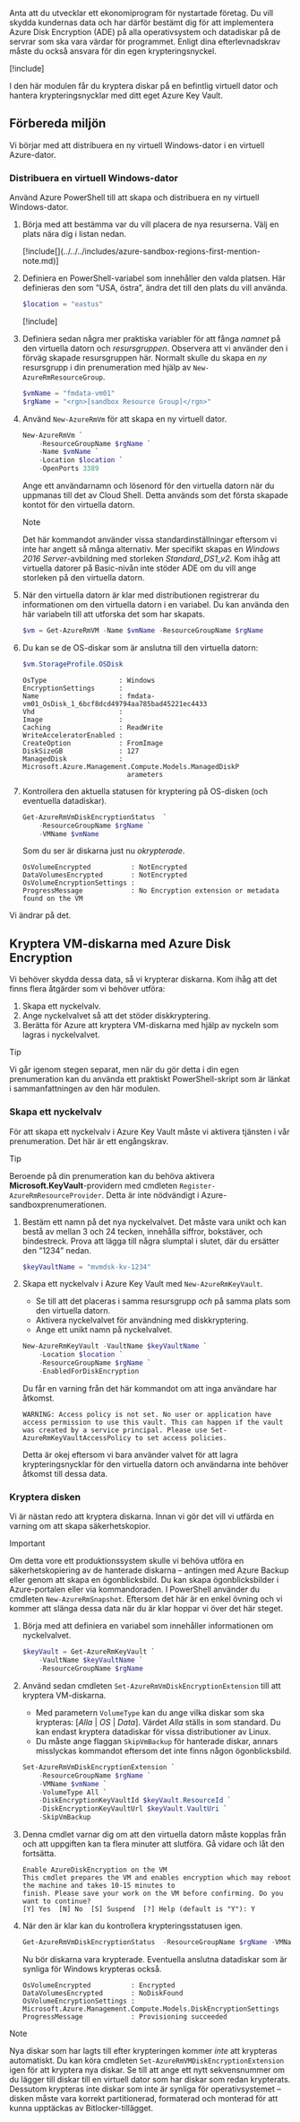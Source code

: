 Anta att du utvecklar ett ekonomiprogram för nystartade företag. Du vill skydda kundernas data och har därför bestämt dig för att implementera Azure Disk Encryption (ADE) på alla operativsystem och datadiskar på de servrar som ska vara värdar för programmet. Enligt dina efterlevnadskrav måste du också ansvara för din egen krypteringsnyckel.

<!-- Activate the sandbox -->
[!include[](../../../includes/azure-sandbox-activate.md)]

I den här modulen får du kryptera diskar på en befintlig virtuell dator och hantera krypteringsnycklar med ditt eget Azure Key Vault.

## <a name="prepare-the-environment"></a>Förbereda miljön

Vi börjar med att distribuera en ny virtuell Windows-dator i en virtuell Azure-dator.

### <a name="deploy-windows-vm"></a>Distribuera en virtuell Windows-dator

Använd Azure PowerShell till att skapa och distribuera en ny virtuell Windows-dator.

1. Börja med att bestämma var du vill placera de nya resurserna. Välj en plats nära dig i listan nedan.

    <!-- Resource selection --> [!include[](../../../includes/azure-sandbox-regions-first-mention-note.md)]
    

1. Definiera en PowerShell-variabel som innehåller den valda platsen. Här definieras den som ”USA, östra”, ändra det till den plats du vill använda.

    ```powershell
    $location = "eastus"
    ```
    
    [!include[](../../../includes/azure-cloudshell-copy-paste-tip.md)]

1. Definiera sedan några mer praktiska variabler för att fånga _namnet_ på den virtuella datorn och _resursgruppen_. Observera att vi använder den i förväg skapade resursgruppen här. Normalt skulle du skapa en _ny_ resursgrupp i din prenumeration med hjälp av `New-AzureRmResourceGroup`.

    ```powershell
    $vmName = "fmdata-vm01"
    $rgName = "<rgn>[sandbox Resource Group]</rgn>"
    ```
    
1. Använd `New-AzureRmVm` för att skapa en ny virtuell dator.
    
    ```powershell
    New-AzureRmVm `
        -ResourceGroupName $rgName `
        -Name $vmName `
        -Location $location `
        -OpenPorts 3389
    ```
    
    Ange ett användarnamn och lösenord för den virtuella datorn när du uppmanas till det av Cloud Shell. Detta används som det första skapade kontot för den virtuella datorn.
    
    > [!NOTE]
    > Det här kommandot använder vissa standardinställningar eftersom vi inte har angett så många alternativ. Mer specifikt skapas en _Windows 2016 Server_-avbildning med storleken _Standard_DS1_v2_. Kom ihåg att virtuella datorer på Basic-nivån inte stöder ADE om du vill ange storleken på den virtuella datorn.

1. När den virtuella datorn är klar med distributionen registrerar du informationen om den virtuella datorn i en variabel. Du kan använda den här variabeln till att utforska det som har skapats.

    ```powershell
    $vm = Get-AzureRmVM -Name $vmName -ResourceGroupName $rgName
    ```
    
1. Du kan se de OS-diskar som är anslutna till den virtuella datorn:

    ```powershell
    $vm.StorageProfile.OSDisk
    ```

    ```output
    OsType                  : Windows
    EncryptionSettings      :
    Name                    : fmdata-vm01_OsDisk_1_6bcf8dcd49794aa785bad45221ec4433
    Vhd                     :
    Image                   :
    Caching                 : ReadWrite
    WriteAcceleratorEnabled :
    CreateOption            : FromImage
    DiskSizeGB              : 127
    ManagedDisk             : Microsoft.Azure.Management.Compute.Models.ManagedDiskP
                              arameters
    ```
        
1. Kontrollera den aktuella statusen för kryptering på OS-disken (och eventuella datadiskar).

    ```powershell
    Get-AzureRmVmDiskEncryptionStatus  `
        -ResourceGroupName $rgName `
        -VMName $vmName
    ```

    Som du ser är diskarna just nu _okrypterade_. 

    ```output
    OsVolumeEncrypted          : NotEncrypted
    DataVolumesEncrypted       : NotEncrypted
    OsVolumeEncryptionSettings :
    ProgressMessage            : No Encryption extension or metadata found on the VM
    ```
    
Vi ändrar på det.
    
## <a name="encrypt-the-vm-disks-with-azure-disk-encryption"></a>Kryptera VM-diskarna med Azure Disk Encryption

Vi behöver skydda dessa data, så vi krypterar diskarna. Kom ihåg att det finns flera åtgärder som vi behöver utföra:

1. Skapa ett nyckelvalv.
1. Ange nyckelvalvet så att det stöder diskkryptering.
1. Berätta för Azure att kryptera VM-diskarna med hjälp av nyckeln som lagras i nyckelvalvet.

> [!TIP]
> Vi går igenom stegen separat, men när du gör detta i din egen prenumeration kan du använda ett praktiskt PowerShell-skript som är länkat i sammanfattningen av den här modulen.

### <a name="create-a-key-vault"></a>Skapa ett nyckelvalv

För att skapa ett nyckelvalv i Azure Key Vault måste vi aktivera tjänsten i vår prenumeration. Det här är ett engångskrav.

> [!TIP]
> Beroende på din prenumeration kan du behöva aktivera **Microsoft.KeyVault**-providern med cmdleten `Register-AzureRmResourceProvider`. Detta är inte nödvändigt i Azure-sandboxprenumerationen.

1. Bestäm ett namn på det nya nyckelvalvet. Det måste vara unikt och kan bestå av mellan 3 och 24 tecken, innehålla siffror, bokstäver, och bindestreck. Prova att lägga till några slumptal i slutet, där du ersätter den ”1234” nedan.

    ```powershell
    $keyVaultName = "mvmdsk-kv-1234"
    ```
        
1. Skapa ett nyckelvalv i Azure Key Vault med `New-AzureRmKeyVault`.
    - Se till att det placeras i samma resursgrupp _och_ på samma plats som den virtuella datorn.
    - Aktivera nyckelvalvet för användning med diskkryptering. 
    - Ange ett unikt namn på nyckelvalvet.

    ```powershell
    New-AzureRmKeyVault -VaultName $keyVaultName `
        -Location $location `
        -ResourceGroupName $rgName `
        -EnabledForDiskEncryption
    ```

    Du får en varning från det här kommandot om att inga användare har åtkomst.

    ```output
    WARNING: Access policy is not set. No user or application have access permission to use this vault. This can happen if the vault was created by a service principal. Please use Set-AzureRmKeyVaultAccessPolicy to set access policies.
    ```

    Detta är okej eftersom vi bara använder valvet för att lagra krypteringsnycklar för den virtuella datorn och användarna inte behöver åtkomst till dessa data.

### <a name="encrypt-the-disk"></a>Kryptera disken

Vi är nästan redo att kryptera diskarna. Innan vi gör det vill vi utfärda en varning om att skapa säkerhetskopior.

> [!IMPORTANT]
> Om detta vore ett produktionssystem skulle vi behöva utföra en säkerhetskopiering av de hanterade diskarna – antingen med Azure Backup eller genom att skapa en ögonblicksbild. Du kan skapa ögonblicksbilder i Azure-portalen eller via kommandoraden. I PowerShell använder du cmdleten `New-AzureRmSnapshot`. Eftersom det här är en enkel övning och vi kommer att slänga dessa data när du är klar hoppar vi över det här steget. 

1. Börja med att definiera en variabel som innehåller informationen om nyckelvalvet.

    ```powershell
    $keyVault = Get-AzureRmKeyVault `
        -VaultName $keyVaultName `
        -ResourceGroupName $rgName
    ```

1. Använd sedan cmdleten `Set-AzureRmVmDiskEncryptionExtension` till att kryptera VM-diskarna.
    - Med parametern `VolumeType` kan du ange vilka diskar som ska krypteras: [_Alla_ | _OS_ | _Data_]. Värdet _Alla_ ställs in som standard. Du kan endast kryptera datadiskar för vissa distributioner av Linux.
    - Du måste ange flaggan `SkipVmBackup` för hanterade diskar, annars misslyckas kommandot eftersom det inte finns någon ögonblicksbild.

    ```powershell
    Set-AzureRmVmDiskEncryptionExtension `
        -ResourceGroupName $rgName `
        -VMName $vmName `
        -VolumeType All `
        -DiskEncryptionKeyVaultId $keyVault.ResourceId `
        -DiskEncryptionKeyVaultUrl $keyVault.VaultUri `
        -SkipVmBackup
    ```

1. Denna cmdlet varnar dig om att den virtuella datorn måste kopplas från och att uppgiften kan ta flera minuter att slutföra. Gå vidare och låt den fortsätta.

    ```output
    Enable AzureDiskEncryption on the VM
    This cmdlet prepares the VM and enables encryption which may reboot the machine and takes 10-15 minutes to
    finish. Please save your work on the VM before confirming. Do you want to continue?
    [Y] Yes  [N] No  [S] Suspend  [?] Help (default is "Y"): Y
    ```
    
1. När den är klar kan du kontrollera krypteringsstatusen igen.

    ```powershell
    Get-AzureRmVmDiskEncryptionStatus  -ResourceGroupName $rgName -VMName $vmName
    ```

    Nu bör diskarna vara krypterade. Eventuella anslutna datadiskar som är synliga för Windows krypteras också.

    ```output
    OsVolumeEncrypted          : Encrypted
    DataVolumesEncrypted       : NoDiskFound
    OsVolumeEncryptionSettings : Microsoft.Azure.Management.Compute.Models.DiskEncryptionSettings
    ProgressMessage            : Provisioning succeeded
    ```

> [!NOTE]        
> Nya diskar som har lagts till efter krypteringen kommer _inte_ att krypteras automatiskt. Du kan köra cmdleten `Set-AzureRmVMDiskEncryptionExtension` igen för att kryptera nya diskar. Se till att ange ett nytt sekvensnummer om du lägger till diskar till en virtuell dator som har diskar som redan krypterats. Dessutom krypteras inte diskar som inte är synliga för operativsystemet – disken måste vara korrekt partitionerad, formaterad och monterad för att kunna upptäckas av Bitlocker-tillägget.